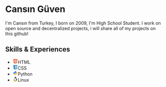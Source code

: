 # Cansın Güven
I'm Cansın from Turkey, I born on 2009, I'm High School Student. I work on open source and decentralized projects, i will share all of my projects on this github!
## Skills & Experiences
+ <img src="https://github.com/cansincode/cansincode/blob/f3d0f2b96348dc1be122755b60dbe94bb0c783b3/icons/html.png">HTML
+ <img src="https://github.com/cansincode/cansincode/blob/f3d0f2b96348dc1be122755b60dbe94bb0c783b3/icons/css.png">CSS
+ <img src="https://github.com/cansincode/cansincode/blob/ca271e67c4c330c426db3dc755f5993e7d88ab6c/icons/python.png">Python
+ <img src="https://github.com/cansincode/cansincode/blob/f78176cc8da05f8cef4ff736a23286c026ae6dbf/icons/linux.png">Linux
